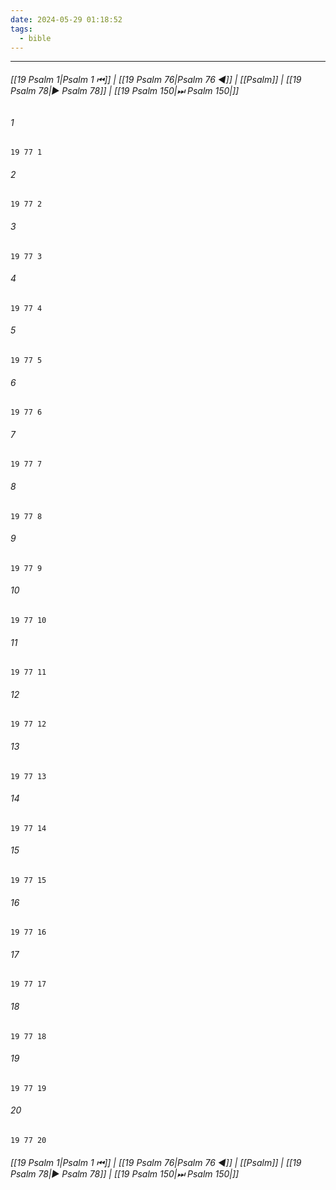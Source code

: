 ```yaml
---
date: 2024-05-29 01:18:52
tags:
  - bible
---
```

___

###### [[19 Psalm 1|Psalm 1 ⏮]] | [[19 Psalm 76|Psalm 76 ◀]] | [[Psalm]] | [[19 Psalm 78|▶ Psalm 78]] | [[19 Psalm 150|⏭ Psalm 150|]]

###### 1
``` verse
19 77 1 
```
###### 2
``` verse
19 77 2 
```
###### 3
``` verse
19 77 3 
```
###### 4
``` verse
19 77 4 
```
###### 5
``` verse
19 77 5 
```
###### 6
``` verse
19 77 6 
```
###### 7
``` verse
19 77 7 
```
###### 8
``` verse
19 77 8 
```
###### 9
``` verse
19 77 9 
```
###### 10
``` verse
19 77 10 
```
###### 11
``` verse
19 77 11 
```
###### 12
``` verse
19 77 12 
```
###### 13
``` verse
19 77 13 
```
###### 14
``` verse
19 77 14 
```
###### 15
``` verse
19 77 15 
```
###### 16
``` verse
19 77 16 
```
###### 17
``` verse
19 77 17 
```
###### 18
``` verse
19 77 18 
```
###### 19
``` verse
19 77 19 
```
###### 20
``` verse
19 77 20 
```

###### [[19 Psalm 1|Psalm 1 ⏮]] | [[19 Psalm 76|Psalm 76 ◀]] | [[Psalm]] | [[19 Psalm 78|▶ Psalm 78]] | [[19 Psalm 150|⏭ Psalm 150|]]


